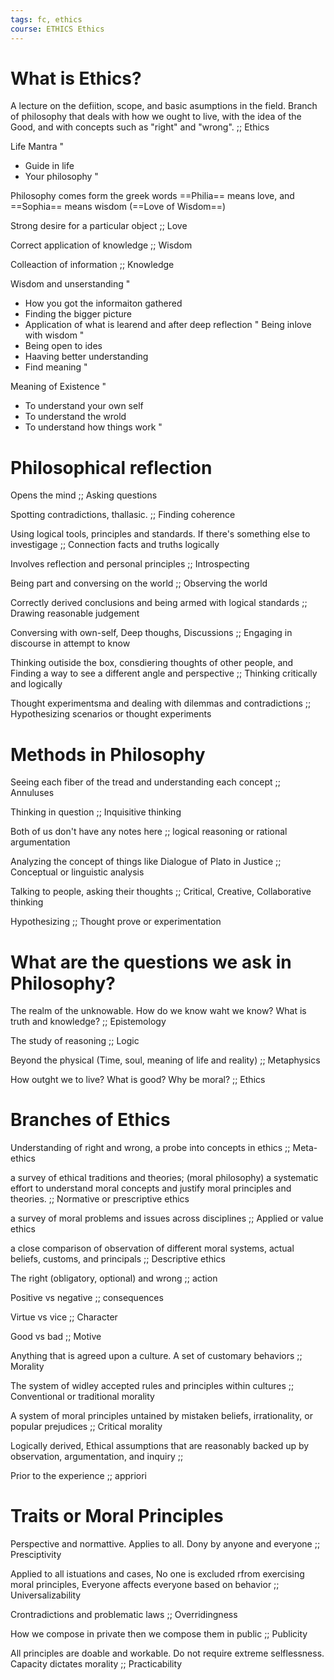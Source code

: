 ```yaml
---
tags: fc, ethics
course: ETHICS Ethics
---
```


# What is Ethics? 

A lecture on the defiition, scope, and basic asumptions in the field. Branch of philosophy that deals with how we ought to live, with the idea of the Good, and with concepts such as "right" and "wrong". ;; Ethics 

Life Mantra 
"
- Guide in life 
- Your philosophy
"

Philosophy comes form the greek words ==Philia== means love, and ==Sophia== means wisdom (==Love of Wisdom==)


Strong desire for a particular object ;; Love

Correct application of knowledge ;; Wisdom 

Colleaction of information ;; Knowledge 

Wisdom and unserstanding 
"
- How you got the informaiton gathered
- Finding the bigger picture 
- Application of what is learend and after deep reflection 
"
Being inlove with wisdom 
"
- Being open to ides 
- Haaving better understanding 
- Find meaning
"

Meaning of Existence 
"
- To understand your own self 
- To understand the wrold 
- To understand how things work
"

# Philosophical reflection 

Opens the mind ;; Asking questions

Spotting contradictions, thallasic. ;; Finding coherence 

Using logical tools, principles and standards. If there's something else to investigage ;; Connection facts and truths logically 

Involves reflection and personal principles ;; Introspecting 

Being part and conversing on the world ;; Observing the world 

Correctly derived conclusions and being armed with logical standards ;; Drawing reasonable judgement 

Conversing with own-self, Deep thoughs, Discussions ;; Engaging in discourse in attempt to know 

Thinking outiside the box, consdiering thoughts of other people, and Finding a way to see a different angle and perspective ;; Thinking critically and logically 

Thought experimentsma and dealing with dilemmas and contradictions ;; Hypothesizing scenarios or thought experiments


# Methods in Philosophy 

Seeing each fiber of the tread and understanding each concept ;; Annuluses

Thinking in question ;; Inquisitive thinking 

Both of us don't have any notes here ;; logical reasoning or rational argumentation 

Analyzing the concept of things like Dialogue of Plato in Justice ;; Conceptual or linguistic analysis

Talking to people, asking their thoughts ;; Critical, Creative, Collaborative thinking

Hypothesizing ;; Thought prove or experimentation 

# What are the questions we ask in Philosophy? 

The realm  of the unknowable. How do we know waht we know? What is truth and knowledge? ;; Epistemology

The study of reasoning ;; Logic

Beyond the physical (Time, soul, meaning of life and reality) ;; Metaphysics

How outght we to live? What is good? Why be moral? ;; Ethics 


# Branches of Ethics

Understanding of right and wrong, a probe into concepts in ethics ;; Meta-ethics

a survey of ethical traditions and theories; (moral philosophy) a systematic effort to understand moral concepts and justify moral principles and  theories. ;; Normative or prescriptive ethics

a survey of moral problems and issues across disciplines ;; Applied or value ethics

a close comparison of observation of different moral systems, actual beliefs, customs, and principals ;; Descriptive ethics


The right (obligatory, optional) and wrong ;; action

Positive vs negative ;; consequences

Virtue vs vice ;; Character 

Good vs bad ;; Motive


Anything that is agreed upon a culture. A set of customary behaviors ;; Morality 

The system of widley accepted rules and principles within cultures ;; Conventional or traditional morality 

A system of moral principles untained by mistaken beliefs, irrationality, or popular prejudices ;; Critical morality 

Logically derived, Ethical assumptions that are reasonably backed up by observation, argumentation, and inquiry ;;

Prior to the experience ;; appriori 

# Traits or Moral Principles 

Perspective and normattive. Applies to all. Dony by anyone and everyone ;; Presciptivity 

Applied to all istuations and cases, No one is excluded rfrom exercising moral principles, Everyone affects everyone based on behavior ;; Universalizability 

Crontradictions and problematic laws ;; Overridingness

How we compose in private then we compose them in public ;; Publicity

 All principles are doable and workable. Do not require extreme selflessness. Capacity dictates morality ;; Practicability 

